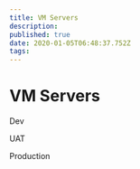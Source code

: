 ```yaml
---
title: VM Servers
description: 
published: true
date: 2020-01-05T06:48:37.752Z
tags: 
---
```


# VM Servers

Dev

UAT

Production
